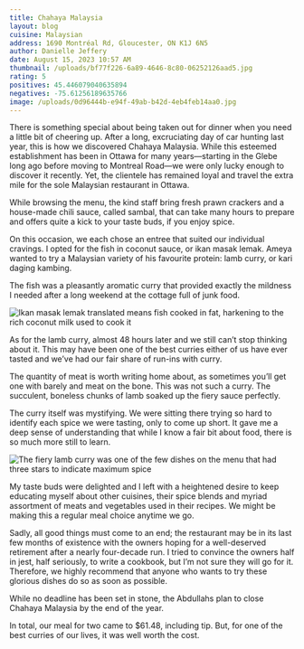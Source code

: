```yaml
---
title: Chahaya Malaysia
layout: blog
cuisine: Malaysian
address: 1690 Montréal Rd, Gloucester, ON K1J 6N5
author: Danielle Jeffery
date: August 15, 2023 10:57 AM
thumbnail: /uploads/bf77f226-6a89-4646-8c80-06252126aad5.jpg
rating: 5
positives: 45.446079040635894
negatives: -75.61256189635766
image: /uploads/0d96444b-e94f-49ab-b42d-4eb4feb14aa0.jpg
---
```

There is something special about being taken out for dinner when you need a little bit of cheering up. After a long, excruciating day of car hunting last year, this is how we discovered Chahaya Malaysia. While this esteemed establishment has been in Ottawa for many years—starting in the Glebe long ago before moving to Montreal Road—we were only lucky enough to discover it recently. Yet, the clientele has remained loyal and travel the extra mile for the sole Malaysian restaurant in Ottawa.

While browsing the menu, the kind staff bring fresh prawn crackers and a house-made chili sauce, called sambal, that can take many hours to prepare and offers quite a kick to your taste buds, if you enjoy spice. 

On this occasion, we each chose an entree that suited our individual cravings. I opted for the fish in coconut sauce, or ikan masak lemak. Ameya wanted to try a Malaysian variety of his favourite protein: lamb curry, or kari daging kambing. 

The fish was a pleasantly aromatic curry that provided exactly the mildness I needed after a long weekend at the cottage full of junk food. 

![Ikan masak lemak translated means fish cooked in fat, harkening to the rich coconut milk used to cook it](/uploads/fb1d4c8a-f8eb-46ac-8ddc-1fc493ebb642.jpg "Ikan masak lemak")

As for the lamb curry, almost 48 hours later and we still can’t stop thinking about it. This may have been one of the best curries either of us have ever tasted and we’ve had our fair share of run-ins with curry. 

The quantity of meat is worth writing home about, as sometimes you’ll get one with barely and meat on the bone. This was not such a curry. The succulent, boneless chunks of lamb soaked up the fiery sauce perfectly.

The curry itself was mystifying. We were sitting there trying so hard to identify each spice we were tasting, only to come up short. It gave me a deep sense of understanding that while I know a fair bit about food, there is so much more still to learn. 

![The fiery lamb curry was one of the few dishes on the menu that had three stars to indicate maximum spice](/uploads/ecedc056-ea08-4925-85ea-0fa34560fc28.jpg "Kari daging kambing")

My taste buds were delighted and I left with a heightened desire to keep educating myself about other cuisines, their spice blends and myriad assortment of meats and vegetables used in their recipes. We might be making this a regular meal choice anytime we go. 

Sadly, all good things must come to an end; the restaurant may be in its last few months of existence with the owners hoping for a well-deserved retirement after a nearly four-decade run. I tried to convince the owners half in jest, half seriously, to write a cookbook, but I’m not sure they will go for it. Therefore, we highly recommend that anyone who wants to try these glorious dishes do so as soon as possible.

While no deadline has been set in stone, the Abdullahs plan to close Chahaya Malaysia by the end of the year.

In total, our meal for two came to $61.48, including tip. But, for one of the best curries of our lives, it was well worth the cost.